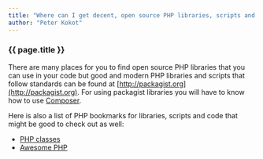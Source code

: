 ```yaml
---
title: "Where can I get decent, open source PHP libraries, scripts and other code?"
author: "Peter Kokot"
---
```


### {{ page.title }}

There are many places for you to find open source PHP libraries that you can use in your code but good and modern PHP libraries
and scripts that follow standards can be found at [http://packagist.org](http://packagist.org). For using packagist libraries you
will have to know how to use [Composer](http://getcomposer.org).

Here is also a list of PHP bookmarks for libraries, scripts and code that might be good to check out as well:

* [PHP classes](http://phpclasses.org)
* [Awesome PHP](https://github.com/ziadoz/awesome-php/)
